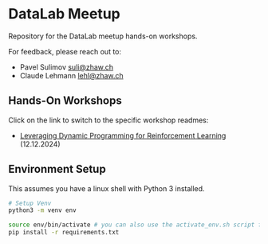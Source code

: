 # DataLab Meetup

Repository for the DataLab meetup hands-on workshops.

For feedback, please reach out to:
- Pavel Sulimov [suli@zhaw.ch](suli@zhaw.ch)
- Claude Lehmann [lehl@zhaw.ch](lehl@zhaw.ch)


## Hands-On Workshops

Click on the link to switch to the specific workshop readmes:

- [Leveraging Dynamic Programming for Reinforcement Learning](dynamic_programming_for_rl/README.md) (12.12.2024)


## Environment Setup

This assumes you have a linux shell with Python 3 installed.

```bash
# Setup Venv
python3 -m venv env

source env/bin/activate # you can also use the activate_env.sh script for this step
pip install -r requirements.txt
```

